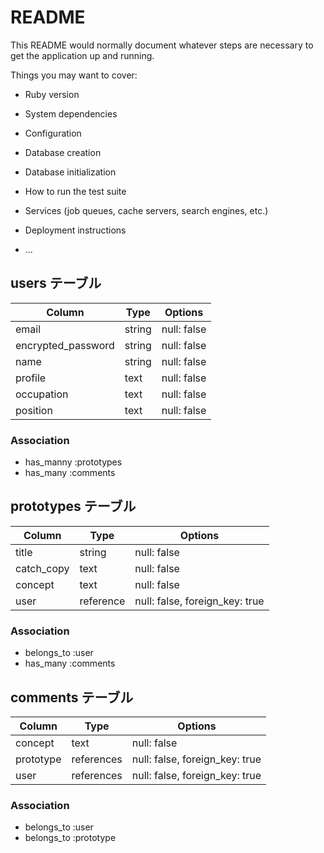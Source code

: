 # README

This README would normally document whatever steps are necessary to get the
application up and running.

Things you may want to cover:

* Ruby version

* System dependencies

* Configuration

* Database creation

* Database initialization

* How to run the test suite

* Services (job queues, cache servers, search engines, etc.)

* Deployment instructions

* ...

## users テーブル

| Column              | Type   | Options     |
| ------------------  | ------ | ----------- |
| email               | string | null: false |
| encrypted_password  | string | null: false |
| name                | string | null: false |
| profile             | text   | null: false |
| occupation          | text   | null: false |
| position            | text   | null: false |

### Association

- has_manny :prototypes
- has_many :comments

## prototypes テーブル

| Column    | Type      | Options     |
| ----------| ----------| ----------- |
| title     | string    | null: false |
| catch_copy| text      | null: false |
| concept   | text      | null: false |
| user      | reference | null: false, foreign_key: true |

### Association

- belongs_to :user
- has_many :comments

## comments テーブル

| Column    | Type            | Options                        |
| --------- | ----------------| -----------------------------  |
| concept   | text            | null: false                    |
| prototype | references      | null: false, foreign_key: true |
| user      | references      | null: false, foreign_key: true |

### Association

- belongs_to :user
- belongs_to :prototype


